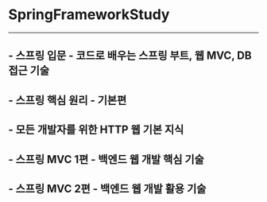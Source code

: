 # SpringFrameworkStudy
---
## - 스프링 입문 - 코드로 배우는 스프링 부트, 웹 MVC, DB 접근 기술
## - 스프링 핵심 원리 - 기본편
## - 모든 개발자를 위한 HTTP 웹 기본 지식
## - 스프링 MVC 1편 - 백엔드 웹 개발 핵심 기술
## - 스프링 MVC 2편 - 백엔드 웹 개발 활용 기술
